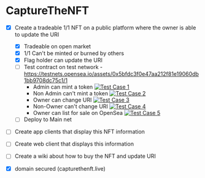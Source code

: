 # CaptureTheNFT

- [x] Create a tradeable 1/1 NFT on a public platform where the owner is able to update the URI
	- [x] Tradeable on open market
	- [x] 1/1 Can't be minted or burned by others
	- [x] Flag holder can update the URI
	- [ ] Test contract on test network - https://testnets.opensea.io/assets/0x5bfdc3f0e47aa212f81e19060db1bb9708dc75c1/1
		- Admin can mint a token [![Test Case 1](https://img.shields.io/badge/Status-Pending-orange.svg)](https://shields.io/)
		- Non Admin can't mint a token [![Test Case 2](https://img.shields.io/badge/Status-Pending-orange.svg)](https://shields.io/)
		- Owner can change URI [![Test Case 3](https://img.shields.io/badge/Status-Pending-orange.svg)](https://shields.io/)
		- Non-Owner can't change URI [![Test Case 4](https://img.shields.io/badge/Status-Pending-orange.svg)](https://shields.io/)
		- Owner can list for sale on OpenSea [![Test Case 5](https://img.shields.io/badge/Status-Pending-orange.svg)](https://shields.io/)
	- [ ] Deploy to Main net

- [ ] Create app clients that display this NFT information

- [ ] Create web client that displays this information

- [ ] Create a wiki about how to buy the NFT and update URI

- [x] domain secured (capturethenft.live)